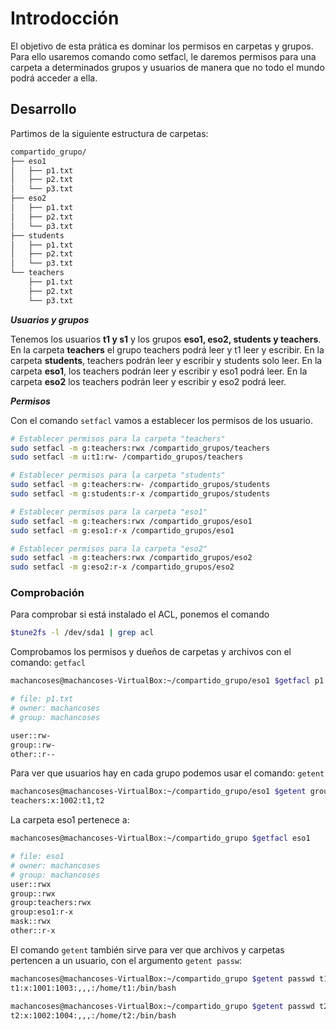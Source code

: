 # Introdocción
El objetivo de esta prática es dominar los permisos en carpetas y grupos. Para ello usaremos comando como setfacl, le daremos permisos para una carpeta a determinados grupos y usuarios de manera que no todo el mundo podrá acceder a ella.

## Desarrollo

Partimos de la siguiente estructura de carpetas:

```bash
compartido_grupo/
├── eso1
│   ├── p1.txt
│   ├── p2.txt
│   └── p3.txt
├── eso2
│   ├── p1.txt
│   ├── p2.txt
│   └── p3.txt
├── students
│   ├── p1.txt
│   ├── p2.txt
│   └── p3.txt
└── teachers
    ├── p1.txt
    ├── p2.txt
    └── p3.txt
```

***Usuarios y grupos***

Tenemos los usuarios **t1 y s1**  y los grupos **eso1, eso2, students y teachers**. En la carpeta **teachers** el grupo teachers podrá leer y t1 leer y escribir. En la carpeta **students**, teachers podrán leer y escribir y students solo leer. En la carpeta **eso1**, los teachers podrán leer y escribir y eso1 podrá leer. En la carpeta **eso2** los teachers podrán leer y escribir y eso2 podrá leer.


***Permisos***

Con el comando ``setfacl`` vamos a establecer los permisos de los usuario. 

```bash
# Establecer permisos para la carpeta "teachers"
sudo setfacl -m g:teachers:rwx /compartido_grupos/teachers
sudo setfacl -m u:t1:rw- /compartido_grupos/teachers

# Establecer permisos para la carpeta "students"
sudo setfacl -m g:teachers:rw- /compartido_grupos/students
sudo setfacl -m g:students:r-x /compartido_grupos/students

# Establecer permisos para la carpeta "eso1"
sudo setfacl -m g:teachers:rwx /compartido_grupos/eso1
sudo setfacl -m g:eso1:r-x /compartido_grupos/eso1

# Establecer permisos para la carpeta "eso2"
sudo setfacl -m g:teachers:rwx /compartido_grupos/eso2
sudo setfacl -m g:eso2:r-x /compartido_grupos/eso2
```





### Comprobación

<!-- s1 no puede leer eso2 
creo una mates dentro de eso1
t2 no puede escribir en teachers -->

Para comprobar si está instalado el  ACL, ponemos el comando 
```bash
$tune2fs -l /dev/sda1 | grep acl
```
Comprobamos los permisos y dueños de carpetas y archivos con el comando: `getfacl`
```bash
machancoses@machancoses-VirtualBox:~/compartido_grupo/eso1 $getfacl p1.txt

# file: p1.txt
# owner: machancoses
# group: machancoses

user::rw-
group::rw-
other::r--
```

Para ver que usuarios hay en cada grupo podemos usar el comando: `getent`
```bash
machancoses@machancoses-VirtualBox:~/compartido_grupo/eso1 $getent group teachers
teachers:x:1002:t1,t2
```

La carpeta eso1 pertenece a:

```bash
machancoses@machancoses-VirtualBox:~/compartido_grupo $getfacl eso1

# file: eso1
# owner: machancoses
# group: machancoses
user::rwx
group::rwx
group:teachers:rwx
group:eso1:r-x
mask::rwx
other::r-x
```

El comando `getent` también sirve para ver que archivos y carpetas pertencen a un usuario, con el argumento `getent passw`:

```bash
machancoses@machancoses-VirtualBox:~/compartido_grupo $getent passwd t1
t1:x:1001:1003:,,,:/home/t1:/bin/bash

machancoses@machancoses-VirtualBox:~/compartido_grupo $getent passwd t2
t2:x:1002:1004:,,,:/home/t2:/bin/bash
```